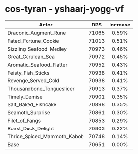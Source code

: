 # cos-tyran - yshaarj-yogg-vf
| Actor | DPS | Increase |
|---|:---:|:---:|
|Draconic_Augment_Rune|71065|0.59%|
|Fated_Fortune_Cookie|71013|0.51%|
|Sizzling_Seafood_Medley|70973|0.46%|
|Great_Cerulean_Sea|70972|0.45%|
|Aromatic_Seafood_Platter|70952|0.43%|
|Feisty_Fish_Sticks|70938|0.41%|
|Revenge_Served_Cold|70938|0.41%|
|Thousandbone_Tongueslicer|70913|0.37%|
|Timely_Demise|70901|0.35%|
|Salt_Baked_Fishcake|70898|0.35%|
|Seamoth_Surprise|70861|0.30%|
|Filet_of_Fangs|70853|0.29%|
|Roast_Duck_Delight|70803|0.22%|
|Thrice_Spiced_Mammoth_Kabob|70748|0.14%|
|Base|70651|0.00%|
